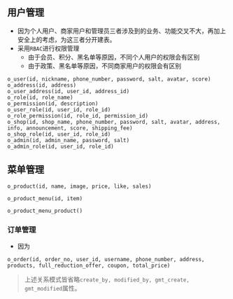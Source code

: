 ## 用户管理
- 因为个人用户、商家用户和管理员三者涉及到的业务、功能交叉不大，再加上安全上的考虑，为这三者分开建表。
- 采用`RBAC`进行权限管理
	- 由于会员、积分、黑名单等原因，不同个人用户的权限会有区别
	- 由于政策、黑名单等原因，不同商家用户的权限会有区别
```
o_user(id, nickname, phone_number, password, salt, avatar, score)
o_address(id, address)
o_user_address(id, user_id, address_id)
o_role(id, role_name)
o_permission(id, description)
o_user_role(id, user_id, role_id)
o_role_permission(id, role_id, permission_id)
o_shop(id, shop_name, phone_number, password, salt, avatar, address, info, announcement, score, shipping_fee)
o_shop_role(id, user_id, role_id)
o_admin(id, admin_name, password, salt)
o_admin_role(id, user_id, role_id)
```

## 菜单管理
```
o_product(id, name, image, price, like, sales)
```
```
o_product_menu(id, item)
```
```
o_product_menu_product()
```
### 订单管理
- 因为
```
o_order(id, order_no, user_id, username, phone_number, address, products, full_reduction_offer, coupon, total_price)
```

> 上述关系模式皆省略`create_by, modified_by, gmt_create, gmt_modified`属性。
<!--stackedit_data:
eyJoaXN0b3J5IjpbNDYxOTc0MjUwLDE5NDQ1MDg3NDYsLTg0MD
g0NTIwOCwtOTUzNzg5ODQxLC0xNDc5Mjk2NTI5LC0xMTEyMTA4
OTA4LDE0MjA5NzYwODksLTcyMjgwNDI0NSwtMjEyMzg3NjAzMS
wtMTcxODIxNDE1LC0xNjk4MDg0OTE0LC0xODUzNjgxMDQwLDE2
NDE5Njc1ODIsMjExNjE1MzA4NiwtMTkyMTQyMTY5Nl19
-->